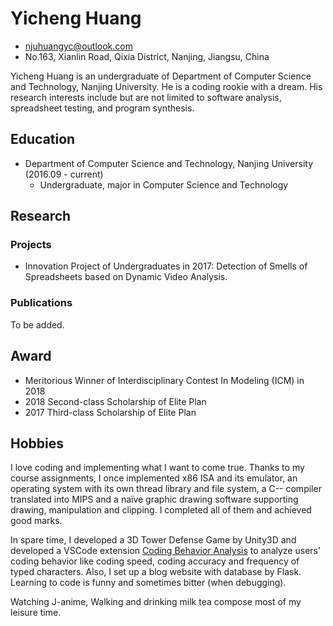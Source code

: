 # Yicheng Huang

- njuhuangyc@outlook.com
- No.163, Xianlin Road, Qixia District, Nanjing, Jiangsu, China

Yicheng Huang is an undergraduate of Department of Computer Science and Technology, Nanjing University. He is a coding rookie with a dream. His research interests include but are not limited to software analysis, spreadsheet testing, and program synthesis.

## Education

- Department of Computer Science and Technology, Nanjing University (2016.09 - current)
	+ Undergraduate, major in Computer Science and Technology

## Research

### Projects

- Innovation Project of Undergraduates in 2017: Detection of Smells of Spreadsheets based on Dynamic Video Analysis. 

### Publications

To be added.

## Award

- Meritorious Winner of Interdisciplinary Contest In Modeling (ICM) in 2018
- 2018 Second-class Scholarship of Elite Plan
- 2017 Third-class Scholarship of Elite Plan

## Hobbies

I love coding and implementing what I want to come true. Thanks to my course assignments, I once implemented x86 ISA and its emulator, an operating system with its own thread library and file system, a C-- compiler translated into MIPS and a naïve graphic drawing software supporting drawing, manipulation and clipping. I completed all of them and achieved good marks.

In spare time, I developed a 3D Tower Defense Game by Unity3D and developed a VSCode extension [Coding Behavior Analysis](https://marketplace.visualstudio.com/items?itemName=Broccoli.cba-vscode) to analyze users' coding behavior like coding speed, coding accuracy and frequency of typed characters. Also, I set up a blog website with database by Flask. Learning to code is funny and sometimes bitter (when debugging).

Watching J-anime, Walking and drinking milk tea compose most of my leisure time. 
